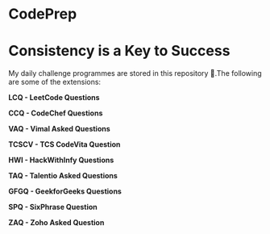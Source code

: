 # CodePrep
# Consistency is a Key to Success 

My daily challenge programmes are stored in this repository 🎉.The following are some of the extensions:

<p><b>LCQ - LeetCode Questions</b></p>
<p><b>CCQ - CodeChef Questions</b></p>
<p><b>VAQ - Vimal Asked Questions</b></p>
<p><b>TCSCV - TCS CodeVita Question</b></p>
<p><b>HWI - HackWithInfy Questions</b></p>
<p><b>TAQ - Talentio Asked Questions</b></p>
<p><b>GFGQ - GeekforGeeks Questions</b></p>
<p><b>SPQ - SixPhrase Question</b></p>
<p><b>ZAQ - Zoho Asked Question</b></p>

